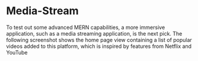 # Media-Stream
To test out some advanced MERN capabilities, a more immersive application, such as a media streaming application, is the next pick. The  following screenshot shows the home page view containing a list of popular  videos added to this platform, which is inspired by features from Netflix and  YouTube
